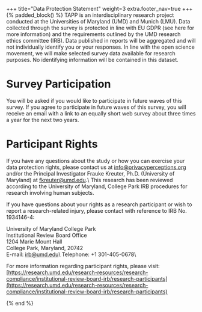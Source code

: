 +++
title="Data Protection Statement"
weight=3
extra.footer_nav=true
+++
{% padded_block() %}
TAPP is an interdisciplinary research project conducted at the Universities of Maryland (UMD) and Munich (LMU). 
Data collected through the survey is protected in line with EU GDPR (see here for more information) and the requirements outlined by the UMD research ethics committee (IRB). Data published in reports will be aggregated and will not individually identify you or your responses. In line with the open science movement, we will make selected survey data available for research purposes. No identifying information will be contained in this dataset. 

# Survey Participation

You will be asked if you would like to participate in future waves of this survey. If you agree to participate in future waves of this survey, you will receive an email with a link to an equally short web survey about three times a year for the next two years.

# Participant Rights

If you have any questions about the study or how you can exercise your data protection rights, please contact us at info@privacyperceptions.org and/or the Principal Investigator Frauke Kreuter, Ph.D. (University of Maryland) at [fkreuter@umd.edu](mailto:fkreuter@umd.edu).\ 
This research has been reviewed according to the University of Maryland, College Park IRB procedures for research involving human subjects.

If you have questions about your rights as a research participant or wish to report a research-related injury, please contact with reference to IRB No. 1934146-4:

University of Maryland College Park\
Institutional Review Board Office\
1204 Marie Mount Hall\
College Park, Maryland, 20742\
E-mail: [irb@umd.edu](mailto:irb@umd.edu)\ 
Telephone: +1 301-405-0678\

For more information regarding participant rights, please visit:
[https://research.umd.edu/research-resources/research-compliance/institutional-review-board-irb/research-participants](https://research.umd.edu/research-resources/research-compliance/institutional-review-board-irb/research-participants)

{% end %}
